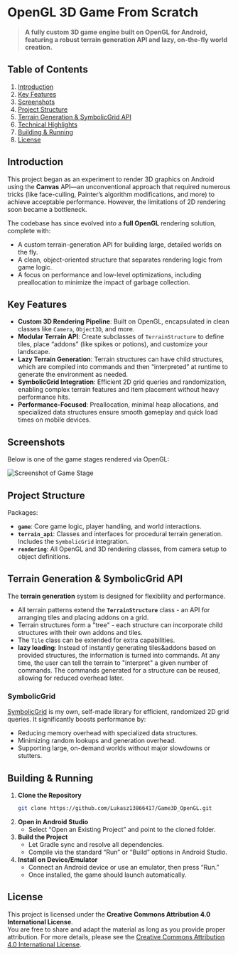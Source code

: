 # OpenGL 3D Game From Scratch

> **A fully custom 3D game engine built on OpenGL for Android, featuring a robust terrain generation API and lazy, on-the-fly world creation.**

## Table of Contents
1. [Introduction](#introduction)
2. [Key Features](#key-features)
3. [Screenshots](#screenshots)
4. [Project Structure](#project-structure)
5. [Terrain Generation & SymbolicGrid API](#terrain-generation--symbolicgrid-api)
6. [Technical Highlights](#technical-highlights)
7. [Building & Running](#building--running)
8. [License](#license)

## Introduction
This project began as an experiment to render 3D graphics on Android using the **Canvas** API—an unconventional approach that required numerous tricks (like face-culling, Painter’s algorithm modifications, and more) to achieve acceptable performance. However, the limitations of 2D rendering soon became a bottleneck.

The codebase has since evolved into a **full OpenGL** rendering solution, complete with:
- A custom terrain-generation API for building large, detailed worlds on the fly.
- A clean, object-oriented structure that separates rendering logic from game logic.
- A focus on performance and low-level optimizations, including preallocation to minimize the impact of garbage collection.

## Key Features
- **Custom 3D Rendering Pipeline**: Built on OpenGL, encapsulated in clean classes like `Camera`, `Object3D`, and more.
- **Modular Terrain API**: Create subclasses of `TerrainStructure` to define tiles, place “addons” (like spikes or potions), and customize your landscape.
- **Lazy Terrain Generation**: Terrain structures can have child structures, which are compiled into commands and then “interpreted” at runtime to generate the environment as needed.
- **SymbolicGrid Integration**: Efficient 2D grid queries and randomization, enabling complex terrain features and item placement without heavy performance hits.
- **Performance-Focused**: Preallocation, minimal heap allocations, and specialized data structures ensure smooth gameplay and quick load times on mobile devices.

## Screenshots
Below is one of the game stages rendered via OpenGL:

![Screenshot of Game Stage](https://github.com/user-attachments/assets/2b78fd37-cfe1-4630-b902-ea5328005814)

## Project Structure
Packages:
- **`game`**: Core game logic, player handling, and world interactions.
- **`terrain_api`**: Classes and interfaces for procedural terrain generation. Includes the `SymbolicGrid` integration.
- **`rendering`**: All OpenGL and 3D rendering classes, from camera setup to object definitions.

## Terrain Generation & SymbolicGrid API
The **terrain generation** system is designed for flexibility and performance.
- All terrain patterns extend the **```TerrainStructure```** class - an API for arranging tiles and placing addons on a grid.
- Terrain structures form a "tree" - each structure can incorporate child structures with their own addons and tiles. 
- The ```Tile``` class can be extended for extra capabilities.
- **lazy loading**:  Instead of instantly generating tiles&addons based on provided structures, the information is turned into commands. At any time, the user can tell the terrain to "interpret" a given number of commands. The commands generated for a structure can be reused, allowing for reduced overhead later.

### SymbolicGrid
[SymbolicGrid](https://github.com/Lukasz13866417/SymbolicGrid) is my own, self-made library for efficient, randomized 2D grid queries. It significantly boosts performance by:
- Reducing memory overhead with specialized data structures.
- Minimizing random lookups and generation overhead.
- Supporting large, on-demand worlds without major slowdowns or stutters.

## Building & Running
1. **Clone the Repository**  
   ```bash
   git clone https://github.com/Lukasz13866417/Game3D_OpenGL.git
   ```
2. **Open in Android Studio**  
   - Select “Open an Existing Project” and point to the cloned folder.
3. **Build the Project**  
   - Let Gradle sync and resolve all dependencies.
   - Compile via the standard “Run” or “Build” options in Android Studio.
4. **Install on Device/Emulator**  
   - Connect an Android device or use an emulator, then press “Run.”
   - Once installed, the game should launch automatically.

## License

This project is licensed under the **Creative Commons Attribution 4.0 International License**.  
You are free to share and adapt the material as long as you provide proper attribution. For more details, please see the [Creative Commons Attribution 4.0 International License](https://creativecommons.org/licenses/by/4.0/).
